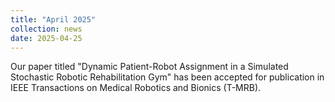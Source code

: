 ```yaml
---
title: "April 2025"
collection: news
date: 2025-04-25
---
```

Our paper titled "Dynamic Patient-Robot Assignment in a Simulated Stochastic Robotic Rehabilitation Gym" has been accepted for publication in IEEE Transactions on Medical Robotics and Bionics (T-MRB).


